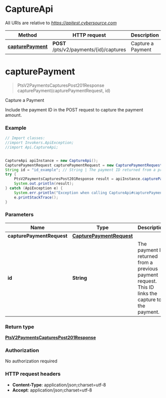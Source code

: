 # CaptureApi

All URIs are relative to *https://apitest.cybersource.com*

Method | HTTP request | Description
------------- | ------------- | -------------
[**capturePayment**](CaptureApi.md#capturePayment) | **POST** /pts/v2/payments/{id}/captures | Capture a Payment


<a name="capturePayment"></a>
# **capturePayment**
> PtsV2PaymentsCapturesPost201Response capturePayment(capturePaymentRequest, id)

Capture a Payment

Include the payment ID in the POST request to capture the payment amount.

### Example
```java
// Import classes:
//import Invokers.ApiException;
//import Api.CaptureApi;


CaptureApi apiInstance = new CaptureApi();
CapturePaymentRequest capturePaymentRequest = new CapturePaymentRequest(); // CapturePaymentRequest | 
String id = "id_example"; // String | The payment ID returned from a previous payment request. This ID links the capture to the payment. 
try {
    PtsV2PaymentsCapturesPost201Response result = apiInstance.capturePayment(capturePaymentRequest, id);
    System.out.println(result);
} catch (ApiException e) {
    System.err.println("Exception when calling CaptureApi#capturePayment");
    e.printStackTrace();
}
```

### Parameters

Name | Type | Description  | Notes
------------- | ------------- | ------------- | -------------
 **capturePaymentRequest** | [**CapturePaymentRequest**](CapturePaymentRequest.md)|  |
 **id** | **String**| The payment ID returned from a previous payment request. This ID links the capture to the payment.  |

### Return type

[**PtsV2PaymentsCapturesPost201Response**](PtsV2PaymentsCapturesPost201Response.md)

### Authorization

No authorization required

### HTTP request headers

 - **Content-Type**: application/json;charset=utf-8
 - **Accept**: application/json;charset=utf-8

